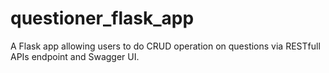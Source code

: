 # questioner_flask_app
A Flask app allowing users to do CRUD operation on questions via RESTfull APIs endpoint and Swagger UI.
